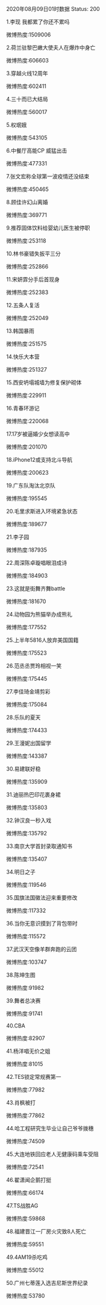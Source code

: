 2020年08月09日01时数据
Status: 200

1.李现 我都累了你还不累吗

微博热度:1509006

2.荷兰驻黎巴嫩大使夫人在爆炸中身亡

微博热度:606603

3.穿越火线12周年

微博热度:602411

4.三十而已大结局

微博热度:560017

5.权珉娥

微博热度:543105

6.中餐厅高能CP 威猛出击

微博热度:477331

7.张文宏称全球第一波疫情还没结束

微博热度:450465

8.顾佳许幻山离婚

微博热度:369771

9.推荐固体饮料给婴幼儿医生被停职

微博热度:253118

10.林书豪错失扳平三分

微博热度:252866

11.宋妍霏分手后首现身

微博热度:252383

12.五条人复活

微博热度:252049

13.韩国暴雨

微博热度:251575

14.快乐大本营

微博热度:251327

15.西安坍塌城墙为修复保护砌体

微博热度:229911

16.青春环游记

微博热度:220068

17.17岁被逼婚少女想读高中

微博热度:201070

18.iPhone12或支持北斗导航

微博热度:200623

19.广东队淘汰北京队

微博热度:195545

20.毛里求斯进入环境紧急状态

微博热度:189677

21.李子园

微博热度:187935

22.周深陈卓璇唱眼泪成诗

微博热度:184903

23.这就是街舞齐舞battle

微博热度:181670

24.动物园为熊猫举办成熊礼

微博热度:177552

25.上半年5816人放弃美国国籍

微博热度:175523

26.范丞丞贾玲相视一笑

微博热度:175445

27.李佳琦金靖剪彩

微博热度:175084

28.乐队的夏天

微博热度:174433

29.王漫妮出国留学

微博热度:143387

30.易建联好稳

微博热度:135909

31.迪丽热巴印花裹身裙

微博热度:135803

32.钟汉良一秒入戏

微博热度:135792

33.南京大学首封录取通知书

微博热度:135407

34.明日之子

微博热度:119546

35.国旗法国徽法迎来重要修改

微博热度:117332

36.当你无意识摸到了背包带时

微博热度:115572

37.武汉天空像羊群奔跑的云团

微博热度:103747

38.陈坤生图

微博热度:91982

39.舞者总决赛

微博热度:91741

40.CBA

微博热度:82907

41.杨洋唱无价之姐

微博热度:81015

42.TES锁定常规赛第一

微博热度:77982

43.肖枫被打

微博热度:77862

44.哈工程研究生毕业让自己爷爷拨穗

微博热度:74509

45.大连地铁回应老人无健康码乘车受阻

微博热度:72541

46.翟潇闻企鹅打挺

微博热度:66174

47.TS战胜AG

微博热度:59868

48.福建晋江一厂房火灾致8人死亡

微博热度:59551

49.4AM19杀吃鸡

微博热度:55012

50.广州七蒂莲入选吉尼斯世界纪录

微博热度:53780

